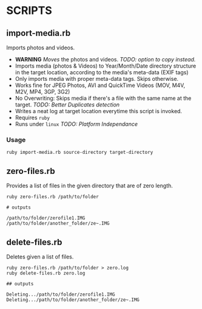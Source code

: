 # SCRIPTS

## import-media.rb

Imports photos and videos.

* **WARNING** *Moves* the photos and videos. *TODO: option to copy instead.*
* Imports media (photos & Videos) to Year/Month/Date directory structure in the target location, according to the media's meta-data (EXIF tags)
* Only imports media with proper meta-data tags. Skips otherwise.
* Works fine for JPEG Photos, AVI and QuickTime Videos (MOV, M4V, M2V, MP4, 3GP, 3G2)
* No Overwriting: Skips media if there's a file with the same name at the target. *TODO: Better Duplicates detection*
* Writes a neat log at target location everytime this script is invoked.
* Requires `ruby`
* Runs under `linux` *TODO: Platform Independance*

### Usage

  `ruby import-media.rb source-directory target-directory`

## zero-files.rb

Provides a list of files in the given directory that are of zero length.

```
ruby zero-files.rb /path/to/folder

# outputs

/path/to/folder/zerofile1.IMG
/path/to/folder/another_folder/ze~.IMG
```

## delete-files.rb

Deletes given a list of files.

```
ruby zero-files.rb /path/to/folder > zero.log
ruby delete-files.rb zero.log

## outputs

Deleting.../path/to/folder/zerofile1.IMG
Deleting.../path/to/folder/another_folder/ze~.IMG
```
